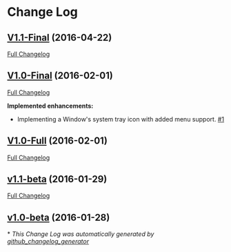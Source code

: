 # Change Log

## [V1.1-Final](https://github.com/mattu08/Green-Fingers/tree/V1.1-Final) (2016-04-22)
[Full Changelog](https://github.com/mattu08/Green-Fingers/compare/V1.0-Final...V1.1-Final)

## [V1.0-Final](https://github.com/mattu08/Green-Fingers/tree/V1.0-Final) (2016-02-01)
[Full Changelog](https://github.com/mattu08/Green-Fingers/compare/V1.0-Full...V1.0-Final)

**Implemented enhancements:**

- Implementing a Window's system tray icon with added menu support. [\#1](https://github.com/mattu08/Green-Fingers/issues/1)

## [V1.0-Full](https://github.com/mattu08/Green-Fingers/tree/V1.0-Full) (2016-02-01)
[Full Changelog](https://github.com/mattu08/Green-Fingers/compare/v1.1-beta...V1.0-Full)

## [v1.1-beta](https://github.com/mattu08/Green-Fingers/tree/v1.1-beta) (2016-01-29)
[Full Changelog](https://github.com/mattu08/Green-Fingers/compare/v1.0-beta...v1.1-beta)

## [v1.0-beta](https://github.com/mattu08/Green-Fingers/tree/v1.0-beta) (2016-01-28)


\* *This Change Log was automatically generated by [github_changelog_generator](https://github.com/skywinder/Github-Changelog-Generator)*